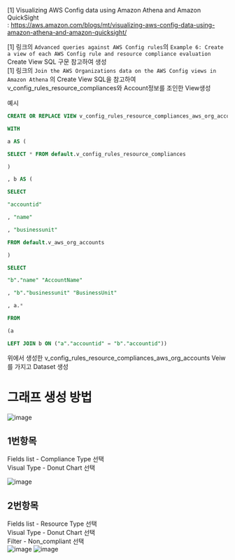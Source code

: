 [1] Visualizing AWS Config data using Amazon Athena and Amazon QuickSight   
  : https://aws.amazon.com/blogs/mt/visualizing-aws-config-data-using-amazon-athena-and-amazon-quicksight/   

[1] 링크의 `Advanced queries against AWS Config rules`의 `Example 6: Create a view of each AWS Config rule and resource compliance evaluation` Create View SQL 구문 참고하여 생성      
[1] 링크의 `Join the AWS Organizations data on the AWS Config views in Amazon Athena` 의 Create View SQL을 참고하여 v_config_rules_resource_compliances와 Account정보를 조인한 View생성

예시
```sql
CREATE OR REPLACE VIEW v_config_rules_resource_compliances_aws_org_accounts AS

WITH

a AS (

SELECT * FROM default.v_config_rules_resource_compliances

)

, b AS (

SELECT

"accountid"

, "name"

, "businessunit"

FROM default.v_aws_org_accounts

)

SELECT

"b"."name" "AccountName"

, "b"."businessunit" "BusinessUnit"

, a.*

FROM

(a

LEFT JOIN b ON ("a"."accountid" = "b"."accountid"))
```


위에서 생성한 v_config_rules_resource_compliances_aws_org_accounts Veiw를 가지고 Dataset 생성




# 그래프 생성 방법
![image](https://user-images.githubusercontent.com/42329161/155921838-b7471d6a-5f8b-4ecc-a0bf-df9ee1f419c3.png)


## 1번항목

Fields list - Compliance Type 선택    
Visual Type - Donut Chart 선택

![image](https://user-images.githubusercontent.com/42329161/155927576-78f659c9-9354-4aa7-9dc3-fbb7deada2b4.png)

## 2번항목
Fields list - Resource Type 선택    
Visual Type - Donut Chart 선택   
Filter - Non_compliant 선택   
![image](https://user-images.githubusercontent.com/42329161/155928503-5a548f72-14b4-4164-a573-86f81330a7bb.png)
![image](https://user-images.githubusercontent.com/42329161/155928461-91f559f4-55df-4b84-a470-231b7a856ce2.png)


